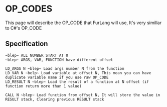 # OP_CODES

This page will describe the OP_CODE that FurLang will use, It's very simillar to C#'s OP_CODE

## Specification

```
~blep~ ALL NUMBER START AT 0
~blep~ ARGS, VAR, FUNCTION have different offset

LD_ARGS N ~blep~ Load args number N from the function
LD_VAR N ~belp~ Load variable at offset N, This mean you can have duplicate variable name if you use raw OP_CODE
LD_RESULT N ~blep~ Load the result of a function at N offset (if function return more than 1 value)

CALL N ~blep~ Load function from offset N, It will store the value in RESULT stack, Clearing previous RESULT stack
```
